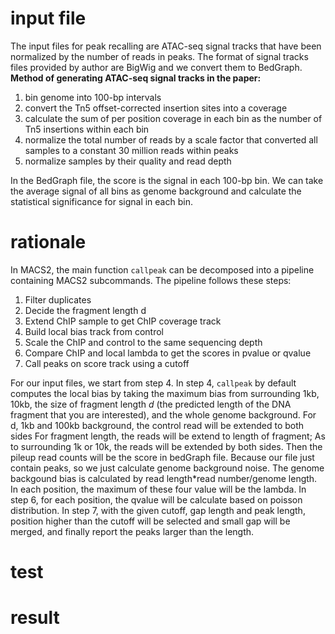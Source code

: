 # input file
The input files for peak recalling are ATAC-seq signal tracks that have been normalized by the number of reads in peaks. The format of signal tracks files provided by author are BigWig and we convert them to BedGraph.
**Method of generating ATAC-seq signal tracks in the paper:**
 1. bin genome into 100-bp intervals
 2. convert the Tn5 offset-corrected insertion sites into a coverage
 3. calculate the sum of per position coverage in each bin as the number of Tn5 insertions within each bin
 4. normalize the total number of reads by a scale factor that converted all samples to a constant 30 million reads within peaks
 5. normalize samples by their quality and read depth

In the BedGraph file, the score is the signal in each 100-bp bin. We can take the average signal of all bins as genome background and calculate the statistical significance for signal in each bin.

# rationale
In MACS2, the main function `callpeak` can be decomposed into a pipeline containing MACS2 subcommands. The pipeline follows these steps: 
1. Filter duplicates
2. Decide the fragment length d
3. Extend ChIP sample to get ChIP coverage track
4. Build local bias track from control
5. Scale the ChIP and control to the same sequencing depth
6. Compare ChIP and local lambda to get the scores in pvalue or qvalue
7. Call peaks on score track using a cutoff

For our input files, we start from step 4.
In step 4, `callpeak` by default computes the local bias by taking the maximum bias from surrounding 1kb, 10kb, the size of fragment length _d_ (the predicted length of the DNA fragment that you are interested), and the whole genome background. For d, 1kb and 100kb background, the control read will be extended to both sides
 For fragment length, the reads will be extend to length of fragment; As to surrounding 1k or 10k, the reads will be extended by both sides. Then the pileup read counts will be the score in bedGraph file. Because our file just contain peaks, so we just calculate genome background noise. The genome backgound bias is calculated by read length*read number/genome length. In each position, the maximum of these four value will be the lambda. In step 6, for each position, the qvalue will be calculate based on poisson distribution. In step 7, with the given cutoff, gap length and peak length, position higher than the cutoff will be selected and small gap will be merged, and finally report the peaks larger than the length.  
# test
# result
<!--stackedit_data:
eyJoaXN0b3J5IjpbLTIwMTM3NTEyMTksLTE5ODEwMzU2MSwtNT
Q3MzEyMjQzLC0xOTM5NTY5MzQ3LDM3OTM3MzMzMSwtNjk1NTI1
NTQsNzQ2Nzc1MjUxLC0xOTk3NzUzMjE3LC0yNzE0OTAwMjMsLT
IxMzQ4NDE4MTAsMTAyNjkyOTQzMCwtNTY3MTQxMTMyLDEzNTA0
NTIxMyw2NjM4MzA0NzAsMTU2OTQ3MjA4NSwtMTI3NzE2OTA5OC
wxMjkwNjY5NDczLDc5MjYzMTU0OSwtMTI0OTA3MDg4OCw2MDIw
OTEzNF19
-->